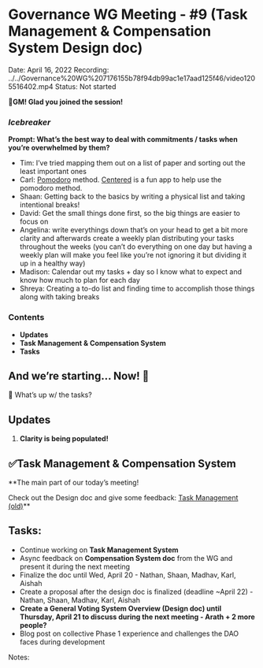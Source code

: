 # Governance WG Meeting - #9           (Task Management & Compensation System Design doc)

Date: April 16, 2022
Recording: ../../Governance%20WG%207176155b78f94db99ac1e17aad125f46/video1205516402.mp4
Status: Not started

🌱**GM! Glad you joined the session!** 

### *Icebreaker*

**Prompt: What’s the best way to deal with commitments / tasks when you’re overwhelmed by them?**

- Tim: I’ve tried mapping them out on a list of paper and sorting out the least important ones
- Carl: [Pomodoro](https://www.revolutionlearning.co.uk/article/how-to-use-the-pomodoro-technique/) method. [Centered](https://www.centered.app/) is a fun app to help use the pomodoro method.
- Shaan: Getting back to the basics by writing a physical list and taking intentional breaks!
- David: Get the small things done first, so the big things are easier to focus on
- Angelina: write everythings down that’s on your head to get a bit more clarity and afterwards create a weekly plan distributing your tasks throughout the weeks (you can’t do everything on one day but having a weekly plan will make you feel like you’re not ignoring it but dividing it up in a healthy way)
- Madison: Calendar out my tasks + day so I know what to expect and know how much to plan for each day
- Shreya: Creating a to-do list and finding time to accomplish those things along with taking breaks

### Contents

- **Updates**
- **Task Management & Compensation System**
- **Tasks**

## And we’re starting... Now! 🚀

<aside>
📢 What’s up w/ the tasks?

## Updates

1. **Clarity is being populated!**

</aside>

## ✅**Task Management & Compensation System**

**The main part of our today’s meeting! 

Check out the Design doc and give some feedback: [Task Management (old)](../../../../Document%20Archive%20816b78f2e0c6400e8ce641cdd07e5402/Dream%20DAO%20Working%20Groups%20Home%20Season%201%204d1702104a2f4180a27e92b0510bd283/Dream%20DAO%20Phase%201%20Working%20Groups%20c53752864e064f6da1b9f1c4ed1019ba/Governance%20WG%20%5BLegacy%5D%20a464f56462524c87842951a5c5d8b9f0/Task%20Management%20(old)%206e26871825b240569225d77f0680f83f.md)** 

## Tasks:

- Continue working on **Task Management System**
- Async feedback on  **Compensation System doc** from the WG and present it during the next meeting
- Finalize the doc until Wed, April  20 - Nathan, Shaan, Madhav, Karl, Aishah
- Create a proposal after the design doc is finalized (deadline ~April 22) - Nathan, Shaan, Madhav, Karl, Aishah
- **Create a General Voting System Overview (Design doc) until Thursday, April 21 to discuss during the next meeting - Arath + 2 more people?**
- Blog post on collective Phase 1 experience and challenges the DAO faces during development

Notes: